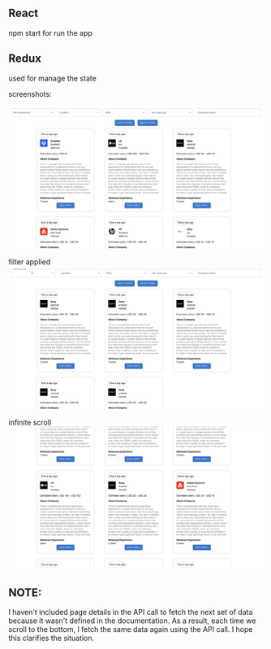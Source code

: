 ## React
npm start for run the app

## Redux
used for manage the state

screenshots:

![alt text](image.png)

filter applied
![alt text](image-1.png)

infinite scroll
![alt text](image-2.png)


## NOTE:
I haven't included page details in the API call to fetch the next set of data because it wasn't defined in the documentation. As a result, each time we scroll to the bottom, I fetch the same data again using the API call. I hope this clarifies the situation.